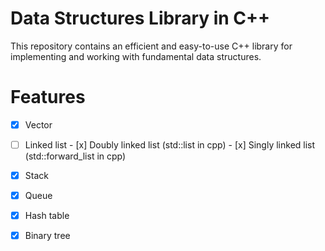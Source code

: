 # Data Structures Library in C++
This repository contains an efficient and easy-to-use C++ library for implementing and working with fundamental data structures.

# Features
 - [x] Vector
 - [ ] Linked list
        - [x] Doubly linked list (std::list in cpp)
        - [x] Singly linked list (std::forward_list in cpp)
 - [x] Stack
 - [x] Queue
 - [x] Hash table
 - [x] Binary tree

